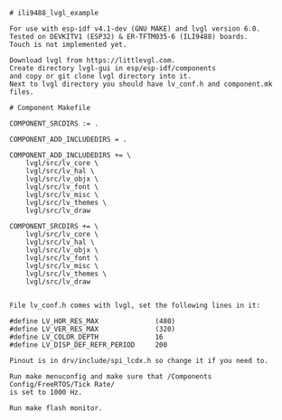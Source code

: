 	# ili9488_lvgl_example
  
    For use with esp-idf v4.1-dev (GNU MAKE) and lvgl version 6.0.
    Tested on DEVKITV1 (ESP32) & ER-TFTM035-6 (ILI9488) boards.
	Touch is not implemented yet.

	Download lvgl from https://littlevgl.com.
	Create directory lvgl-gui in esp/esp-idf/components
	and copy or git clone lvgl directory into it.
	Next to lvgl directory you should have lv_conf.h and component.mk files.

	# Component Makefile

	COMPONENT_SRCDIRS := .

	COMPONENT_ADD_INCLUDEDIRS = .

	COMPONENT_ADD_INCLUDEDIRS += \
		lvgl/src/lv_core \
		lvgl/src/lv_hal \
		lvgl/src/lv_objx \
		lvgl/src/lv_font \
		lvgl/src/lv_misc \
		lvgl/src/lv_themes \
		lvgl/src/lv_draw	

	COMPONENT_SRCDIRS += \
		lvgl/src/lv_core \
		lvgl/src/lv_hal \
		lvgl/src/lv_objx \
		lvgl/src/lv_font \
		lvgl/src/lv_misc \
		lvgl/src/lv_themes \
		lvgl/src/lv_draw


	File lv_conf.h comes with lvgl, set the following lines in it:

	#define LV_HOR_RES_MAX 				(480)
	#define LV_VER_RES_MAX 				(320)
	#define LV_COLOR_DEPTH     			16
	#define LV_DISP_DEF_REFR_PERIOD     200

	Pinout is in drv/include/spi_lcdx.h so change it if you need to.

	Run make menuconfig and make sure that /Components Config/FreeRTOS/Tick Rate/ 
	is set to 1000 Hz.

	Run make flash monitor.
	


